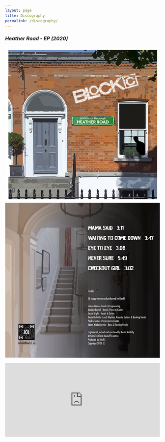 ```yaml
---
layout: page
title: Discography
permalink: /discography/
---
```


### *Heather Road - EP (2020)*
<div class="discRow">
  <div class="discCol">
    <img src="/images/F-Cover.jpg">
  </div>
  <div class="discCol">
    <img src="/images/B-Cover.jpg">
  </div>
</div> 

<p align="center"><iframe src="https://open.spotify.com/embed/album/1TXvkqb6gidS0ZknepG2CQ" width="100%" height="240" frameborder="0" allowtransparency="true" allow="encrypted-media"></iframe></p>